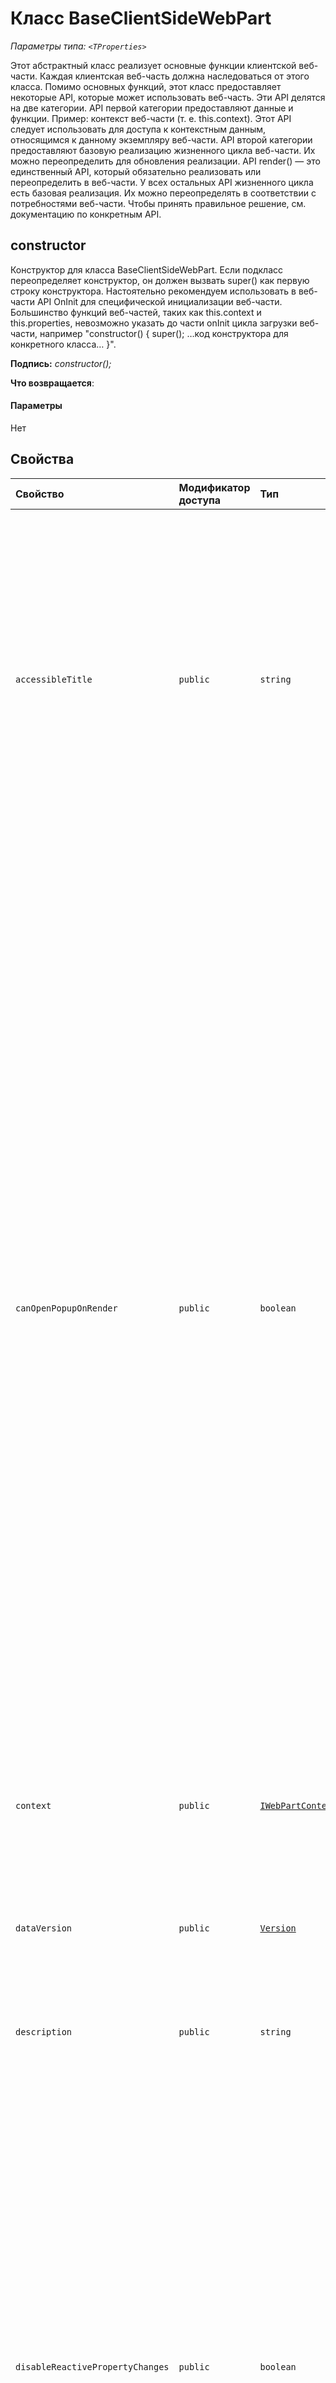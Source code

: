 # <a name="baseclientsidewebpart-tproperties-class"></a>Класс BaseClientSideWebPart <TProperties>



_Параметры типа: `<TProperties>`_



Этот абстрактный класс реализует основные функции клиентской веб-части. Каждая клиентская веб-часть должна наследоваться от этого класса. Помимо основных функций, этот класс предоставляет некоторые API, которые может использовать веб-часть. Эти API делятся на две категории. API первой категории предоставляют данные и функции. Пример: контекст веб-части (т. е. this.context). Этот API следует использовать для доступа к контекстным данным, относящимся к данному экземпляру веб-части. API второй категории предоставляют базовую реализацию жизненного цикла веб-части. Их можно переопределить для обновления реализации. API render() — это единственный API, который обязательно реализовать или переопределить в веб-части. У всех остальных API жизненного цикла есть базовая реализация. Их можно переопределять в соответствии с потребностями веб-части. Чтобы принять правильное решение, см. документацию по конкретным API.


## <a name="constructor"></a>constructor
Конструктор для класса BaseClientSideWebPart. Если подкласс переопределяет конструктор, он должен вызвать super() как первую строку конструктора. Настоятельно рекомендуем использовать в веб-части API OnInit для специфической инициализации веб-части. Большинство функций веб-частей, таких как this.context и this.properties, невозможно указать до части onInit цикла загрузки веб-части, например "constructor() { super(); …код конструктора для конкретного класса… }".

**Подпись:** _constructor();_

**Что возвращается**: 



#### <a name="parameters"></a>Параметры
Нет


## <a name="properties"></a>Свойства

| Свойство     | Модификатор доступа | Тип | Описание|
|:-------------|:----|:-------|:-----------|
|`accessibleTitle`     | `public` | `string` | Это свойство указывает на доступный заголовок веб-части, с которой могут работать средства чтения с экрана. Базовая реализация возвращает этот используемый по умолчанию заголовок из манифеста. Веб-части, для которых требуется отображение более описательного заголовка (содержащего контекстную информацию), должны переопределять этот API. |
|`canOpenPopupOnRender`     | `public` | `boolean` | _Только для чтения._ Это свойство указывает, может ли веб-часть открывать всплывающее окно при первоначальной отрисовке. В некоторых средах узел часто повторно отрисовывает веб-части, поэтому открытие всплывающих окон во время отрисовки будет неоднократным, что ухудшит впечатления от использования. Например, классические страницы SharePoint выполняют обратную передачу, поэтому страница повторно отрисовывается при каждом нажатии кнопки. Если веб-часть должна открывать всплывающее окно при отрисовке, перед этим действием ей следует использовать данный API. Если этот API возвращает значение false, веб-часть не должна открывать всплывающее окно при первоначальной отрисовке. Некоторые веб-части, открывающие всплывающие окна при отрисовке, служат для внедрения документов или видео. В первом случае они при первоначальной отрисовке открывают средство выбора файлов, во втором — PropertyPane. |
|`context`     | `public` | [`IWebPartContext`](../sp-webpart-base/iwebpartcontext.md) | _Только для чтения._ Это свойство указывает на контекст веб-части. |
|`dataVersion`     | `public` | [`Version`](../sp-core-library/version.md) | _Только для чтения._ Значение этого свойства хранится в сериализованных данных веб-части, что позволяет разработчикам управлять ее версиями. Версия по умолчанию: 1.0. |
|`description`     | `public` | `string` | _Только для чтения._ Описание веб-части. |
|`disableReactivePropertyChanges`     | `public` | `boolean` | _Только для чтения._ Это свойство изменяет взаимодействие PropertyPane веб-части, задавая нереактивное (NonReactive) вместо реактивного (Reactive). Поведение по умолчанию: Reactive. При этом использование Reactive подразумевает, что изменения, внесенные в PropertyPane, передаются в веб-часть сразу же, а пользователь может видеть обновления мгновенно. Это помогает создателю страницы мгновенно получить отзыв и решить, оставлять ли новые изменения конфигурации. Использование NonReactive подразумевает, что изменения конфигурации передаются в веб-часть только после нажатия кнопки применения в PropertyPane. |
|`displayMode`     | `public` | [`DisplayMode`](../sp-core-library/displaymode.md) | _Только для чтения._ Это свойство означает текущий режим отображения веб-части. |
|`domElement`     | `public` | `HTMLElement` | _Только для чтения._ Это свойство указывает на корневой элемент DOM веб-части. Это элемент DIV, содержащий все поддерево DOM веб-части. |
|`isRenderAsync`     | `public` | `boolean` | _Только для чтения._ Указывает, отрисовывается ли веб-часть в асинхронном режиме. Значение по умолчанию — false. Если веб-часть переопределяет это поле, чтобы возвращалось значение true, она должна вызывать API renderCompleted, когда ее отрисовка завершится. |
|`previewImageUrl`     | `public` | `string` | Это свойство указывает на изображение предварительного просмотра для веб-части. В базовой реализации возвращается неопределенное значение. Веб-части, предоставляющие допустимый URL-адрес изображения для предварительного просмотра, должны перезаписывать этот API. Используя URL-адрес изображения предварительного просмотра, можно обеспечить предварительный просмотр веб-части или страницы, на которой находится веб-часть. |
|`properties`     | `public` | `TProperties` | _Только для чтения._ Это свойство указывает на пользовательский контейнер свойств веб-части. |
|`propertiesMetadata`     | `public` | [`IWebPartPropertiesMetadata`](../sp-webpart-base/iwebpartpropertiesmetadata.md) | _Только для чтения._ Это свойство определяет метаданные для контейнера свойств веб-части. С помощью метаданных SharePoint точнее определяет содержимое свойств и обрабатывает данные соответствующим образом. |
|`renderedFromPersistedData`     | `public` | `boolean` | _Только для чтения._ Это свойство указывает, отрисовывается ли веб-часть с использованием сохраненных данных (сериализованное состояние с момента последнего сохранения веб-части). Пример: когда веб-часть добавляется впервые с помощью панели элементов, используется значение false. |
|`renderedOnce`     | `public` | `boolean` | _Только для чтения._ Это свойство указывает, была ли отрисована веб-часть один раз. После первой отрисовки значение этого свойства всегда будет true, пока не произойдет полная повторная отрисовка веб-части. |
|`title`     | `public` | `string` | _Только для чтения._ Заголовок веб-части. |




## <a name="methods"></a>Методы

| Метод       | Модификатор доступа | Что возвращается  | Описание|
|:-------------|:----|:-------|:-----------|
|[`clearError()`](clearerror-baseclientsidewebpart.md)     | `protected` | `void` | Используйте этот API для удаления сообщения об ошибке из области отображения веб-части. |
|[`getPropertyPaneConfiguration()`](getpropertypaneconfiguration-baseclientsidewebpart.md)     | `protected` | [`IPropertyPaneConfiguration`](../sp-webpart-base/ipropertypaneconfiguration.md) | Используйте этот API, чтобы получить конфигурацию для создания области свойств веб-части. Если веб-части требуется PropertyPane для конфигурации, этот API необходимо переопределить, а веб-часть должна вернуть конфигурацию для PropertyPane. |
|[`onAfterDeserialize(deserializedObject,dataVersion)`](onafterdeserialize-baseclientsidewebpart.md)     | `protected` | `TProperties` | Этот API вызывается после десериализации веб-части в объект (прямо перед заполнением контейнера свойств). Реализация по умолчанию: холостая команда. Разработчик веб-части может переопределить этот API, если десериализованный объект не отражает полностью начальное состояние контейнера свойств. Это позволяет разработчику веб-части заполнить контейнер свойств сразу после десериализации данных в объект. |
|[`onAfterPropertyPaneChangesApplied()`](onafterpropertypanechangesapplied-baseclientsidewebpart.md)     | `protected` | `void` | Этот API вызывается после применения изменений, внесенных в PropertyPane, когда PropertyPane используется в нереактивном режиме. Этот API не вызывается, когда PropertyPane используется в реактивном режиме. |
|[`onBeforeSerialize()`](onbeforeserialize-baseclientsidewebpart.md)     | `protected` | `void` | Этот API вызывается перед сериализацией веб-части. Реализация по умолчанию: холостая команда. Разработчик веб-части может переопределить этот API, когда состояние веб-части отражается в контейнере свойств не полностью (this.properties). Это позволяет разработчику веб-части обновить контейнер свойств прямо перед сериализацией. |
|[`onDisplayModeChanged(oldDisplayMode)`](ondisplaymodechanged-baseclientsidewebpart.md)     | `protected` | `void` | Этот API вызывается при изменении режима отображения веб-части. Реализация по умолчанию этого API вызывает метод отрисовки веб-части, чтобы повторно отрисовать веб-часть при новом режиме отображения. Если разработчик веб-части не хочет, чтобы при изменении режима отображения происходила полная повторная отрисовка, он может переопределить этот API и обновить модель DOM веб-части определенным образом, чтобы переключить режим отображения. |
|[`onDispose()`](ondispose-baseclientsidewebpart.md)     | `protected` | `void` | Этот API следует использовать, чтобы обновить содержимое PropertyPane. Этот API вызывается в конце жизненного цикла веб-части на странице. Используйте его, чтобы освободить локальные ресурсы (т. е. элементы DOM), которые удерживает веб-часть. Ожидается, что этот API будет вызываться в таких случаях, как освобождение передаваемой страницы при переходе пользователя с одной страницы ведущего приложения на другую. |
|[`onInit()`](oninit-baseclientsidewebpart.md)     | `protected` | `Promise<void>` | Этот API следует переопределять для выполнения длительных операций, например получения данных от удаленной службы перед начальной отрисовкой веб-части. Во время жизни этого метода отображается индикатор загрузки. Этот API вызывается только один раз за жизненный цикл веб-части. |
|[`onPropertyPaneConfigurationComplete()`](onpropertypaneconfigurationcomplete-baseclientsidewebpart.md)     | `protected` | `void` | Этот API вызывается после завершения настройки PropertyPane. Он вызывается в следующих случаях: когда истекает время CONFIGURATION_COMPLETE_TIMEOUT (текущее значение — 5 секунд) после последнего изменения; когда пользователь нажимает кнопку "x" (кнопку закрытия) до истечения времени CONFIGURATION_COMPLETE_TIMEOUT; когда пользователь нажимает кнопку применения до истечения времени CONFIGURATION_COMPLETE_TIMEOUT; когда пользователь открывает другую веб-часть, текущая веб-часть получает это событие. |
|[`onPropertyPaneConfigurationStart()`](onpropertypaneconfigurationstart-baseclientsidewebpart.md)     | `protected` | `void` | Этот API вызывается при запуске настройки PropertyPane. Он вызывается в следующих случаях: когда открывается PropertyPane; когда пользователь открывает другую веб-часть, новая веб-часть получает это событие. |
|[`onPropertyPaneFieldChanged(propertyPath,oldValue,newValue)`](onpropertypanefieldchanged-baseclientsidewebpart.md)     | `protected` | `void` | Этот API вызывается после обновления нового значения свойства в контейнере свойств, когда PropertyPane используется в реактивном режиме. Базовая реализация этого API повторно отрисовывает веб-часть. |
|[`onPropertyPaneRendered()`](onpropertypanerendered-baseclientsidewebpart.md)     | `protected` | `void` | Этот API вызывается при отрисовке PropertyPane. Учитывая платформу, мы не рекомендуем передачу этого обработчика событий и его активацию. Этот API следует объявить устаревшим, а затем удалить в процессе оптимизации. |
|[`render()`](render-baseclientsidewebpart.md)     | `protected` | `void` | Этот API вызывается для отрисовки веб-части. Базовая реализация этого API отсутствует, и веб-часть должна переопределять его. |
|[`renderCompleted()`](rendercompleted-baseclientsidewebpart.md)     | `protected` | `void` | Этот API следует вызывать веб-частям, которые выполняют асинхронную отрисовку. Эти веб-части должны переопределять API isRenderAsync и возвращать значение true. Пример: веб-части, которые отрисовывают содержимое в окне IFrame. Веб-часть инициирует отрисовку IFrame в API render(), но фактически отрисовка завершается только после загрузки окна iframe. |
|[`renderError(error)`](rendererror-baseclientsidewebpart.md)     | `protected` | `void` | Этот API следует использовать для отрисовки сообщения об ошибке в области отображения веб-части. Кроме того, регистрирует сообщение об ошибке с помощью средства ведения журнала трассировки. |





